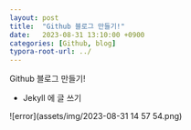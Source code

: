```yaml
---
layout: post
title:  "Github 블로그 만들기!"
date:   2023-08-31 13:10:00 +0900
categories: [Github, blog]
typora-root-url: ../
---
```

Github 블로그 만들기! 
- Jekyll 에 글 쓰기


![error](assets/img/2023-08-31 14 57 54.png)
